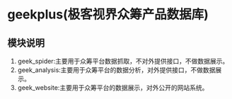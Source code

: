 # geekplus(极客视界众筹产品数据库)
## 模块说明
1. geek_spider:主要用于众筹平台数据抓取，不对外提供接口，不做数据展示。
2. geek_analysis:主要用于众筹平台的数据分析，对外提供接口，不做数据展示。
3. geek_website:主要用于众筹平台的数据展示，对外公开的网站系统。
